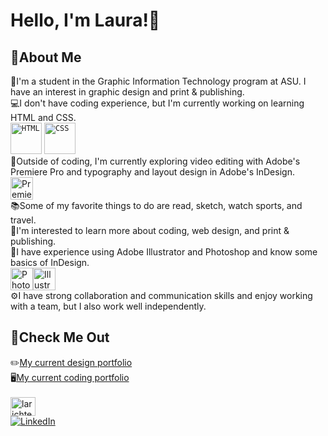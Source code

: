 <h1>Hello, I'm Laura!👋</h1>
<section>
<body>
  <h2>🔷About Me</h2>
<p>🎒I'm a student in the Graphic Information Technology program at ASU. I have an interest in graphic design and print & publishing.<br>
💻I don't have coding experience, but I'm currently working on learning HTML and CSS. <br>
	<code><img width="50" src="https://user-images.githubusercontent.com/25181517/192158954-f88b5814-d510-4564-b285-dff7d6400dad.png" alt="HTML" title="HTML"/></code>
	<code><img width="50" src="https://user-images.githubusercontent.com/25181517/183898674-75a4a1b1-f960-4ea9-abcb-637170a00a75.png" alt="CSS" title="CSS"/></code><br>
🎥Outside of coding, I'm currently exploring video editing with Adobe's Premiere Pro and typography and layout design in Adobe's InDesign. <br>
  <a href="https://www.adobe.com/uk/products/premiere.html" target="_blank" rel="noreferrer"><img src="https://raw.githubusercontent.com/danielcranney/readme-generator/main/public/icons/skills/premierepro-colored.svg" width="36" height="36" alt="Premiere Pro" /></a><br>
📚Some of my favorite things to do are read, sketch, watch sports, and travel. <br>
💭I'm interested to learn more about coding, web design, and print & publishing.<br>
🧠I have experience using Adobe Illustrator and Photoshop and know some basics of InDesign.<br>
  <a href="https://www.adobe.com/uk/products/photoshop.html" target="_blank" rel="noreferrer"><img src="https://raw.githubusercontent.com/danielcranney/readme-generator/main/public/icons/skills/photoshop-colored.svg" width="36" height="36" alt="Photoshop" /></a><a href="https://www.adobe.com/uk/products/illustrator.html" target="_blank" rel="noreferrer"><img src="https://raw.githubusercontent.com/danielcranney/readme-generator/main/public/icons/skills/illustrator-colored.svg" width="36" height="36" alt="Illustrator" /></a><br>
⚙️I have strong collaboration and communication skills and enjoy working with a team, but I also work well independently.<br></p>
  <h2>🔶Check Me Out</h2>
  ✏️<a href="https://larichte.myportfolio.com/">My current design portfolio</a><br>
  🖥️<a href="https://github.com/larichte/larichte">My current coding portfolio</a><br>
 <br>
  <section> 
  <a href="https://codepen.io/larichte" target="blank"><img align="center" src="https://raw.githubusercontent.com/rahuldkjain/github-profile-readme-generator/master/src/images/icons/Social/codepen.svg" alt="larichte" height="30" width="40" /></a><br>
    <a href="https://www.linkedin.com/in/laura-richter-96b795299/" target="_blank"><img src="https://img.shields.io/badge/LinkedIn-%230077B5.svg?&style=flat-square&logo=linkedin&logoColor=white" alt="LinkedIn"></a><br>
 </section>
		
</body>
</section> 
<!--
**larichte/larichte** is a ✨ _special_ ✨ repository because its `README.md` (this file) appears on your GitHub profile.

Here are some ideas to get you started:

- 🔭 I’m currently working on ...
- 🌱 I’m currently learning ...
- 👯 I’m looking to collaborate on ...
- 🤔 I’m looking for help with ...
- 💬 Ask me about ...
- 📫 How to reach me: ...
- 😄 Pronouns: ...
- ⚡ Fun fact: ...
-->
